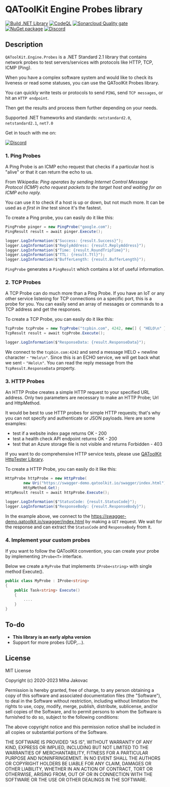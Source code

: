 # QAToolKit Engine Probes library
[![Build .NET Library](https://github.com/qatoolkit/qatoolkit-engine-probes-net/workflows/Build%20.NET%20Library/badge.svg)](https://github.com/qatoolkit/qatoolkit-engine-probes-net/actions)
[![CodeQL](https://github.com/qatoolkit/qatoolkit-engine-probes-net/workflows/CodeQL%20Analyze/badge.svg)](https://github.com/qatoolkit/qatoolkit-engine-probes-net/security/code-scanning)
[![Sonarcloud Quality gate](https://github.com/qatoolkit/qatoolkit-engine-probes-net/workflows/Sonarqube%20Analyze/badge.svg)](https://sonarcloud.io/dashboard?id=qatoolkit_qatoolkit-engine-probes-net)
[![NuGet package](https://img.shields.io/nuget/v/QAToolKit.Engine.Probes?label=QAToolKit.Engine.Probes)](https://www.nuget.org/packages/QAToolKit.Engine.Probes/)
[![Discord](https://img.shields.io/discord/787220825127780354?color=%23267CB9&label=Discord%20chat)](https://discord.gg/hYs6ayYQC5)

## Description
`QAToolKit.Engine.Probes` is a .NET Standard 2.1 library that contains network probes to test servers/services with protocols like HTTP, TCP, ICMP (Ping).

When you have a complex software system and would like to check its liveness or read some statuses, you can use the QAToolKit Probes library.

You can quickly write tests or protocols to send `PING`, send `TCP messages`, or hit an `HTTP endpoint`.

Then get the results and process them further depending on your needs.

Supported .NET frameworks and standards: `netstandard2.0`, `netstandard2.1`, `net7.0`

Get in touch with me on:

[![Discord](https://img.shields.io/discord/787220825127780354?color=%23267CB9&label=Discord%20chat)](https://discord.gg/hYs6ayYQC5)

### 1. Ping Probes

A Ping Probe is an ICMP echo request that checks if a particular host is "alive" or that it can return the echo to us.

From Wikipedia: _Ping operates by sending Internet Control Message Protocol (ICMP) echo request packets to the target host and waiting for an ICMP echo reply._  

You can use it to check if a host is up or down, but not much more. It can be used as _a first in line_ test since it's the fastest.

To create a Ping probe, you can easily do it like this:

```csharp
PingProbe pinger = new PingProbe("google.com");
PingResult result = await pinger.Execute();

logger.LogInformation($"Success: {result.Success}");
logger.LogInformation($"ReplyAddress: {result.ReplyAddress}");
logger.LogInformation($"Time: {result.RoundTripTime}");
logger.LogInformation($"TTL: {result.Ttl}");
logger.LogInformation($"BufferLength: {result.BufferLength}");
```

`PingProbe` generates a `PingResult` which contains a lot of useful information.

### 2. TCP Probes

A TCP Probe can do much more than a Ping Probe. If you have an IoT or any other service listening for TCP connections on a specific port, this is a probe for you.
You can easily send an array of messages or commands to a TCP address and get the responses.

To create a TCP Probe, you can easily do it like this:

```csharp
TcpProbe tcpProbe = new TcpProbe("tcpbin.com", 4242, new[] { "HELO\n" });
TcpResult result = await tcpProbe.Execute();

logger.LogInformation($"ResponseData: {result.ResponseData}");
```

We connect to the `tcpbin.com:4242` and send a message HELO + newline character - `"Helo\n"`.
Since this is an ECHO service, we will get back what we sent - `"Helo\n"`. You can read the reply message from the `TcpResult.ResponseData` property.

### 3. HTTP Probes

An HTTP Probe creates a simple HTTP request to your specified URL address.
Only two parameters are necessary to make an HTTP Probe; Url and HttpMethod.

It would be best to use HTTP probes for simple HTTP requests; that's why you can not specify and authenticate or JSON payloads.
Here are some examples:
- test if a website index page returns OK - 200
- test a health check API endpoint returns OK - 200
- test that an Azure storage file is not visible and returns Forbidden - 403

If you want to do comprehensive HTTP service tests, please use [QAToolKit HttpTester Library](https://github.com/qatoolkit/qatoolkit-engine-httptester-net).

To create a HTTP Probe, you can easily do it like this:

```csharp
HttpProbe httpProbe = new HttpProbe(
        new Uri("https://swagger-demo.qatoolkit.io/swagger/index.html"),
        HttpMethod.Get);
HttpResult result = await httpProbe.Execute();

logger.LogInformation($"StatusCode: {result.StatusCode}");
logger.LogInformation($"ResponseBody: {result.ResponseBody}");
```

In the example above, we connect to the https://swagger-demo.qatoolkit.io/swagger/index.html by making a `GET` request. We wait for the response and can extract the `StatusCode` and `ResponseBody` from it.

### 4. Implement your custom probes

If you want to follow the QAToolKit convention, you can create your probe by implementing `IProbe<T>` interface.

Below we create a `MyProbe` that implements `IProbe<string>` with single method Execute().

```csharp
public class MyProbe : IProbe<string>
{
    public Task<string> Execute()
    {
        ....
    }
}
```

## To-do

- **This library is an early alpha version**
- Support for more probes (UDP,...).

## License

MIT License

Copyright (c) 2020-2023 Miha Jakovac

Permission is hereby granted, free of charge, to any person obtaining a copy
of this software and associated documentation files (the "Software"), to deal
in the Software without restriction, including without limitation the rights
to use, copy, modify, merge, publish, distribute, sublicense, and/or sell
copies of the Software, and to permit persons to whom the Software is
furnished to do so, subject to the following conditions:

The above copyright notice and this permission notice shall be included in all
copies or substantial portions of the Software.

THE SOFTWARE IS PROVIDED "AS IS", WITHOUT WARRANTY OF ANY KIND, EXPRESS OR
IMPLIED, INCLUDING BUT NOT LIMITED TO THE WARRANTIES OF MERCHANTABILITY,
FITNESS FOR A PARTICULAR PURPOSE AND NONINFRINGEMENT. IN NO EVENT SHALL THE
AUTHORS OR COPYRIGHT HOLDERS BE LIABLE FOR ANY CLAIM, DAMAGES OR OTHER
LIABILITY, WHETHER IN AN ACTION OF CONTRACT, TORT OR OTHERWISE, ARISING FROM,
OUT OF OR IN CONNECTION WITH THE SOFTWARE OR THE USE OR OTHER DEALINGS IN THE
SOFTWARE.